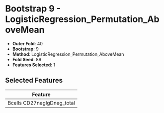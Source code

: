 # Bootstrap 9 - LogisticRegression_Permutation_AboveMean

- **Outer Fold**: 40
- **Bootstrap**: 9
- **Method**: LogisticRegression_Permutation_AboveMean
- **Fold Seed**: 89
- **Features Selected**: 1

## Selected Features

| Feature |
|---------|
| Bcells CD27negIgDneg_total |
